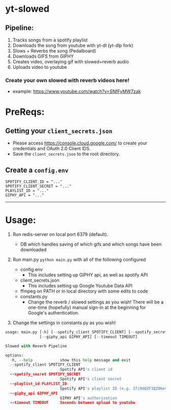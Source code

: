 # yt-slowed

## Pipeline:
  1. Tracks songs from a spotify playlist
  2. Downloads the song from youtube with yt-dl (yt-dlp fork)
  3. Slows + Reverbs the song (Pedalboard)
  4. Downloads GIFS from GIPHY
  5. Creates video, overlaying gif with slowed+reverb audio
  6. Uploads video to youtube

### Create your own slowed with reverb videos here!
  - example: https://www.youtube.com/watch?v=SNfFyMW7zak

# PreReqs:

## Getting your `client_secrets.json`
- Please access https://console.cloud.google.com/ to create your credentials and OAuth 2.0 Client IDS.
- Save the `client_secrets.json` to the root directory.

## Create a  `config.env`
```
SPOTIFY_CLIENT_ID = "..."
SPOTIFY_CLIENT_SECRET = "..."
PLAYLIST_ID = "..."
GIPHY_API = "..."
```
-------

# Usage:

1. Run redis-server on local port 6379 (default).
     - DB which handles saving of which gifs and which songs have been downloaded

2. Run main.py `python main.py` with all of the following configured
     - config.env
       - This includes setting up GIPHY api, as well as spotify API
     - client_secrets.json
       - This includes setting up Google Youtube Data API
     - ffmpeg on PATH or in local directory with some edits to code
     - constants.py
       - Change the reverb / slowed settings as you wish!
There will be a one-time (hopefully) manual sign-in at the beginning for Google's authentication.

3. Change the settings in constants.py as you wish!

``` python
usage: main.py [-h] [--spotify_client SPOTIFY_CLIENT] [--spotify_secret SPOTIFY_SECRET] [--playlist_id PLAYLIST_ID]
               [--giphy_api GIPHY_API] [--timeout TIMEOUT]

Slowed with Reverb Pipeline

options:
  -h, --help            show this help message and exit
  --spotify_client SPOTIFY_CLIENT
                        Spotify API's client id
  --spotify_secret SPOTIFY_SECRET
                        Spotify API's client secret
  --playlist_id PLAYLIST_ID
                        Spotify API's playlist ID (e.g. 37i9dQZF1DZ06evO0KmqXv)
  --giphy_api GIPHY_API
                        GIPHY API's authorization
  --timeout TIMEOUT     Seconds between upload to youtube
```